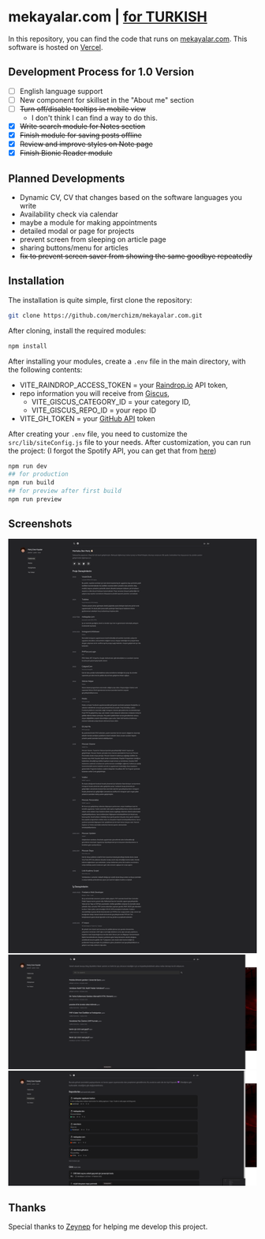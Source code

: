 # mekayalar.com | [for TURKISH](README_TR.md)

In this repository, you can find the code that runs on [mekayalar.com](mekayalar.com). This software is hosted on [Vercel](https://vercel.com).

## Development Process for 1.0 Version

- [ ] English language support
- [ ] New component for skillset in the "About me" section
- [ ] ~~Turn off/disable tooltips in mobile view~~
  - I don't think I can find a way to do this.
- [x] ~~Write search module for Notes section~~
- [x] ~~Finish module for saving posts offline~~
- [x] ~~Review and improve styles on Note page~~
- [x] ~~Finish Bionic Reader module~~

## Planned Developments

- Dynamic CV, CV that changes based on the software languages you write
- Availability check via calendar
- maybe a module for making appointments
- detailed modal or page for projects
- prevent screen from sleeping on article page
- sharing buttons/menu for articles
- ~~fix to prevent screen saver from showing the same goodbye repeatedly~~

## Installation

The installation is quite simple, first clone the repository:

```bash
git clone https://github.com/merchizm/mekayalar.com.git
```

After cloning, install the required modules:

```bash
npm install
```

After installing your modules, create a `.env` file in the main directory, with the following contents:

- VITE_RAINDROP_ACCESS_TOKEN = your [Raindrop.io](https://developer.raindrop.io/v1/authentication/token) API token,
- repo information you will receive from [Giscus](https://giscus.app/),
  - VITE_GISCUS_CATEGORY_ID = your category ID,
  - VITE_GISCUS_REPO_ID = your repo ID
- VITE_GH_TOKEN = your [GitHub API](https://docs.github.com/en/rest) token

After creating your `.env` file, you need to customize the `src/lib/siteConfig.js` file to your needs. After customization, you can run the project: (I forgot the Spotify API, you can get that from [here](https://github.com/merchizm/mekayalar.com-spotify-api))

```bash
npm run dev
## for production
npm run build
## for preview after first build
npm run preview
```

## Screenshots
![Screenshot](./imgs/1.png)
![Screenshot](./imgs/2.png)
![Screenshot](./imgs/3.png)

## Thanks

Special thanks to [Zeynep](https://github.com/zynpnaz) for helping me develop this project.

